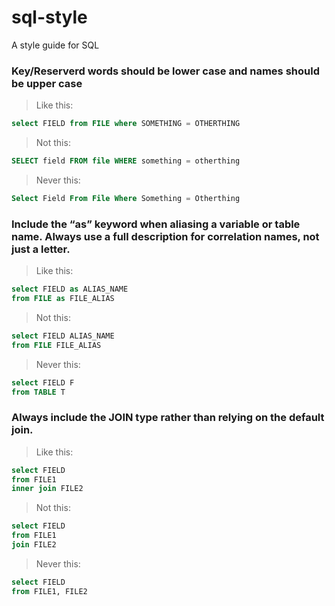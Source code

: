 # sql-style
A style guide for SQL

### Key/Reserverd words should be lower case and names should be upper case   
>Like this:  
```SQL
select FIELD from FILE where SOMETHING = OTHERTHING 
```  
  
>Not this:  
```SQL
SELECT field FROM file WHERE something = otherthing
```
  
>Never this:  
```SQL
Select Field From File Where Something = Otherthing 
```



### Include the “as” keyword when aliasing a variable or table name.  Always use a full description for correlation names, not just a letter.   
>Like this:  
```SQL
select FIELD as ALIAS_NAME
from FILE as FILE_ALIAS
```  
  
>Not this:  
```SQL
select FIELD ALIAS_NAME
from FILE FILE_ALIAS
```
  
>Never this:  
```SQL
select FIELD F
from TABLE T
```

### Always include the JOIN type rather than relying on the default join.
>Like this:  
```SQL
select FIELD 
from FILE1  
inner join FILE2
```  
  
>Not this:  
```SQL
select FIELD 
from FILE1  
join FILE2
```  
  
>Never this:  
```SQL
select FIELD
from FILE1, FILE2
```
